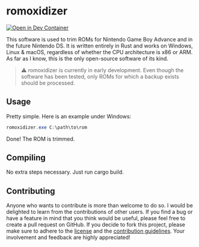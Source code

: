 # romoxidizer

[![Open in Dev Container](https://img.shields.io/badge/Open%20in%20Dev%20Container-blue?style=flat&logo=docker&logoColor=%23fff)](https://vscode.dev/redirect?url=vscode://ms-vscode-remote.remote-containers/cloneInVolume?url=https://github.com/nandolawson/romoxidizer)

This software is used to trim ROMs for Nintendo Game Boy Advance and in the future Nintendo DS. It is written entirely in Rust and works on Windows, Linux & macOS, regardless of whether the CPU architecture is x86 or ARM. As far as I know, this is the only open-source software of its kind.

> ⚠ romoxidizer is currently in early development. Even though the software has been tested, only ROMs for which a backup exists should be processed.

## Usage

Pretty simple. Here is an example under Windows:

```powershell
romoxidizer.exe C:\path\to\rom
```

Done! The ROM is trimmed.

## Compiling

No extra steps necessary. Just run cargo build.

## Contributing

Anyone who wants to contribute is more than welcome to do so. I would be delighted to learn from the contributions of other users. If you find a bug or have a feature in mind that you think would be useful, please feel free to create a pull request on GitHub.
If you decide to fork this project, please make sure to adhere to the [license](https://github.com/nandolawson/romoxidizer/blob/master/LICENSE) and the [contribution guidelines](https://github.com/nandolawson/romoxidizer/blob/master/CONTRIBUTING.md). Your involvement and feedback are highly appreciated!
